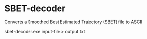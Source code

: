 # SBET-decoder

Converts a Smoothed Best Estimated Trajectory (SBET) file to ASCII

sbet-decoder.exe input-file > output.txt
